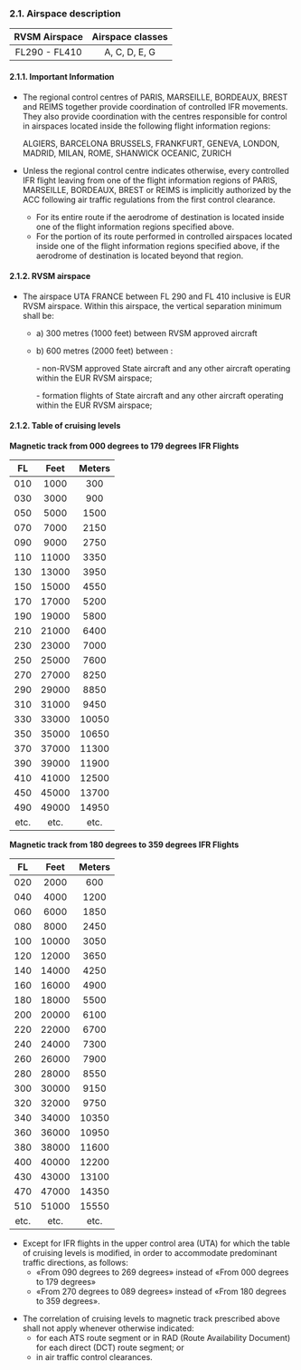 ### 	2.1. Airspace description

| RVSM Airspace | Airspace classes |
| :-----------: | :--------------: |
| FL290 - FL410 |  A, C, D, E, G   |

#### 2.1.1. Important Information

- The regional control centres of PARIS, MARSEILLE, BORDEAUX, BREST and REIMS together provide coordination of controlled IFR movements. They also provide coordination with the centres responsible for control in airspaces located inside the following flight information regions:

  ALGIERS, BARCELONA BRUSSELS, FRANKFURT, GENEVA, LONDON, MADRID, MILAN, ROME, SHANWICK OCEANIC, ZURICH

- Unless the regional control centre indicates otherwise, every controlled IFR flight leaving from one of the flight information regions of PARIS, MARSEILLE, BORDEAUX, BREST or REIMS is implicitly authorized by the ACC following air traffic regulations from the first control clearance.

  - For its entire route if the aerodrome of destination is located inside one of the flight information regions specified above.
  - For the portion of its route performed in controlled airspaces located inside one of the flight information regions specified above, if the aerodrome of destination is located beyond that region.

#### 2.1.2. RVSM airspace

- The airspace UTA FRANCE between FL 290 and FL 410 inclusive is EUR RVSM airspace. Within this airspace, the vertical separation minimum shall be:

  - a) 300 metres (1000 feet) between RVSM approved aircraft

  - b) 600 metres (2000 feet) between :

    \- non-RVSM approved State aircraft and any other aircraft operating within the EUR RVSM airspace;

    \- formation flights of State aircraft and any other aircraft operating within the EUR RVSM airspace;

#### 2.1.2. Table of cruising levels

**Magnetic track from 000 degrees to 179 degrees IFR Flights**

|  FL  | Feet  | Meters |
| :--: | :---: | :----: |
| 010  | 1000  |  300   |
| 030  | 3000  |  900   |
| 050  | 5000  |  1500  |
| 070  | 7000  |  2150  |
| 090  | 9000  |  2750  |
| 110  | 11000 |  3350  |
| 130  | 13000 |  3950  |
| 150  | 15000 |  4550  |
| 170  | 17000 |  5200  |
| 190  | 19000 |  5800  |
| 210  | 21000 |  6400  |
| 230  | 23000 |  7000  |
| 250  | 25000 |  7600  |
| 270  | 27000 |  8250  |
| 290  | 29000 |  8850  |
| 310  | 31000 |  9450  |
| 330  | 33000 | 10050  |
| 350  | 35000 | 10650  |
| 370  | 37000 | 11300  |
| 390  | 39000 | 11900  |
| 410  | 41000 | 12500  |
| 450  | 45000 | 13700  |
| 490  | 49000 | 14950  |
| etc. | etc.  |  etc.  |

**Magnetic track from 180 degrees to 359 degrees IFR Flights**

|  FL  | Feet  | Meters |
| :--: | :---: | :----: |
| 020  | 2000  |  600   |
| 040  | 4000  |  1200  |
| 060  | 6000  |  1850  |
| 080  | 8000  |  2450  |
| 100  | 10000 |  3050  |
| 120  | 12000 |  3650  |
| 140  | 14000 |  4250  |
| 160  | 16000 |  4900  |
| 180  | 18000 |  5500  |
| 200  | 20000 |  6100  |
| 220  | 22000 |  6700  |
| 240  | 24000 |  7300  |
| 260  | 26000 |  7900  |
| 280  | 28000 |  8550  |
| 300  | 30000 |  9150  |
| 320  | 32000 |  9750  |
| 340  | 34000 | 10350  |
| 360  | 36000 | 10950  |
| 380  | 38000 | 11600  |
| 400  | 40000 | 12200  |
| 430  | 43000 | 13100  |
| 470  | 47000 | 14350  |
| 510  | 51000 | 15550  |
| etc. | etc.  |  etc.  |

* Except for IFR flights in the upper control area (UTA) for which the table of cruising levels is modified, in order to accommodate predominant traffic directions, as follows:
  * «From 090 degrees to 269 degrees» instead of «From 000 degrees to 179 degrees» 
  * «From 270 degrees to 089 degrees» instead of «From 180 degrees to 359 degrees».

- The correlation of cruising levels to magnetic track prescribed above shall not apply whenever otherwise indicated:
  - for each ATS route segment or in RAD (Route Availability Document) for each direct (DCT) route segment; or
  - in air traffic control clearances.


